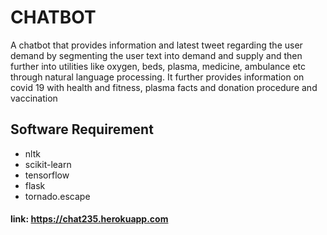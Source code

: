 # CHATBOT
A chatbot that provides information and latest tweet regarding the user demand by segmenting the user text into demand and supply and then further into utilities like oxygen, beds, plasma, medicine, ambulance etc through natural language processing. It further provides information on covid 19 with health and fitness, plasma facts and donation procedure and vaccination
## Software Requirement
* nltk
* scikit-learn 
* tensorflow
* flask 
* tornado.escape
#### link: https://chat235.herokuapp.com
